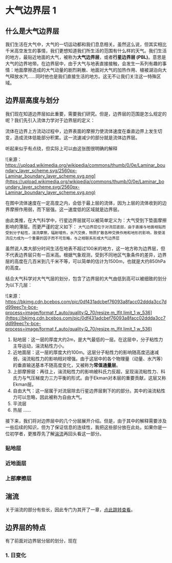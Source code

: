 # 大气边界层 1 

## 什么是大气边界层
我们生活在大气中，大气的一切运动都和我们息息相关。虽然这么说，但其实相比千米高空发生的事情，我们更想知道我们所生活的范围有什么样的天气。我们生活的地方，最贴近地面的大气，被称为**大气边界层**，或者**行星边界层 (PBL)**。意思是大气的边界地带。在边界层中，由于大气与地表直接接触，会发生一系列有趣的事情：地面摩擦造成的大气动量的剧烈耗散、地面对大气的加热作用、植被湖泊向大气释放水汽……同时他也是我们直接生活的地方。这无不让我们关注这一特殊区域。

## 边界层高度与划分
我们现在知道边界层如此重要，需要我们研究。但是，边界层的范围是怎么规定的呢？我们先引入流体力学对于边界层的定义：

流体在边界上方流动过程中，边界表面的摩擦力使流体速度在垂直边界上发生切变，造成流体低能部分积累。这一流速减少的部分就是流体边界层。

听起来似乎有点绕，但实际上可以由这张图很明确的解释

![来源：https://upload.wikimedia.org/wikipedia/commons/thumb/0/0e/Laminar_boundary_layer_scheme.svg/2560px-Laminar_boundary_layer_scheme.svg.png](https://upload.wikimedia.org/wikipedia/commons/thumb/0/0e/Laminar_boundary_layer_scheme.svg/2560px-Laminar_boundary_layer_scheme.svg.png)

在图中流体速度在一定高度之内，会低于最上层的流体，因为上层的流体收到的边界摩擦作用弱，而下层强。这一速度低的区域就是边界层。

由此类推，在大气科学中，行星边界层就可以被简单定义为：大气受到下垫面摩擦影响的薄层。而更严谨的定义如下：
`大气边界层位于对流层底部，由于直接与地面相贴而受到分子粘性，湍流摩擦，辐射增热，水汽交换，物质扩散各种交换作用和地形的影响，致使湍流应力成为一个重要的因子而不可忽略，与之相联系形成大气边界层`

虽然说人类大部分时间生活在地表不超过100米的地方，这一地方称为边界层，但不代表边界层只有一百米高。根据气象观测，受到不同地区气象条件的差异，边界层的高度在几百米到几千米不等，可以简单的估计为1500m，也就是大约850hPa的高度。

结合大气科学对大气气层的划分，包含了边界层的大气由低到高可以被细致的划分为以下几层：

![来源：https://bkimg.cdn.bcebos.com/pic/0df431adcbef76093a8facc02ddda3cc7dd99eec?x-bce-process=image/format,f_auto/quality,Q_70/resize,m_lfit,limit_1,w_536](https://bkimg.cdn.bcebos.com/pic/0df431adcbef76093a8facc02ddda3cc7dd99eec?x-bce-process=image/format,f_auto/quality,Q_70/resize,m_lfit,limit_1,w_536)

1. 贴地层：这一层的厚度大约2m，是大气最低的一层。在这层中，分子粘性力主导运动，湍流粘性力小。
2. 近地面层：这一层的厚度大约100m。这层分子粘性力的影响随高度迅速减弱，湍流粘性力的影响相对增强。由于这层中的各个物理量（动量、水汽等）的垂直输送基本不随高度变化，又被称为**常值通量层**。
3. 上部摩擦层：再往上，湍流粘性力的影响被科氏力反超，呈现湍流粘性力、科氏力与气压梯度力三力平衡的形式。由于Ekman对本层的重要贡献，这层又称Ekman层。
4. 自由大气：这一层属于对流层除去行星边界层剩下的的部分。其中的湍流粘性力可以忽略，因此被称为自由大气。
5. 平流层
6. 热层
……

接下来，我们将对边界层中的几个分层展开介绍。但是，由于其中的解释需要涉及一些后续的知识，但为了保证信息的连续性，我把这些部分放在此处。如果你是一位初学者，更推荐先了解[湍流](#湍流)再回头看这一部分。
### 贴地层

### 近地面层

### 上部摩擦层

## 湍流
关于湍流的部分有些长，因此专门为其开了一章，[点此跳转查看](./turbulence1.md)。



## 边界层的特点
有了前面对边界层分层的划分，现在
### 1. 日变化



